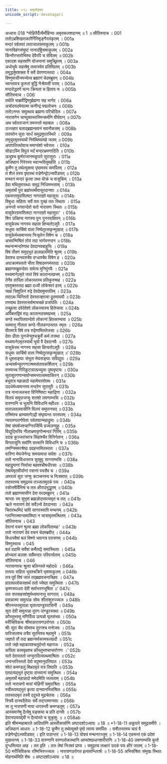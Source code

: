 ```yaml
---
title: ०१८ अमृतोद्भवः
unicode_script: devanagari

---
```



अध्यायः 018
*मोहितैर्दैत्यैर्मोहिन्या अमृतकलशदानम् ॥ 1 ॥
सौतिरुवाच ।	001  
ततोऽभ्रशिखराकारैर्गिरिशृङ्गैरलंकृतम् ।	001a  
मन्दरं पर्वतवरं लताजालसमाकुलम् ॥	001b  
नानाविहंगसंघुष्टं नानादंष्ट्रिसमाकुलम् ।	002a  
किंनरैरप्सरोभिश्च देवैरपि च सेवितम् ॥	002b  
एकादश सहस्राणि योजनानां समुच्छ्रितम् ।	003a  
अधोभूमेः सहस्रेषु तावत्स्वेव प्रतिष्ठितम् ॥	003b  
तमुद्धर्तुमशक्ता वै सर्वे देवगणास्तदा ।	004a  
विष्णुमासीनमभ्येत्य ब्रह्माणं चेदमब्रुवन् ॥	004b  
भवन्तावत्र कुरुतां बुद्धिं नैःश्रेयसीं पराम् ।	005a  
मन्दरोद्धरणे यत्नः क्रियतां च हिताय नः ॥	005b  
सौतिरुवाच ।	006  
तथेति चाब्रवीद्विष्णुर्ब्रह्मणा सह भार्गव ।	006a  
अचोदयदमेयात्मा फणीन्द्रं पद्मलोचनः ॥	006b  
ततोऽनन्तः समुत्थाय ब्रह्मणा परिचोदितः ।	007a  
नारायणेन चाप्युक्तस्तस्मिन्कर्मणि वीर्यवान् ॥	007b  
अथ पर्वतराजानं तमनन्तो महाबलः ।	008a  
उज्जहार बलाद्ब्रह्मन्सवनं सवनौकसम् ॥	008b  
ततस्तेन सुराः सार्धं समुद्रमुपतस्थिरे ।	009a  
तमूचुरमृतस्यार्थे निर्मथिष्यामहे जलम् ॥	009b  
अपांपतिरथोवाच ममाप्यंशो भवेत्ततः ।	010a  
सोढाऽस्मि विपुलं मर्दं मन्दरभ्रमणादिति ॥	010b  
ऊचुश्च कूर्मराजानमकूपारे सुरासुराः ।	011a  
अधिष्ठानं गिरेरस्य भवान्भवितुमर्हति ॥	011b  
कूर्मेण तु तथेत्युक्त्वा पृष्ठमस्य समर्पितम् ।	012a  
तं शैलं तस्य पृष्ठस्थं वज्रेणेन्द्रोऽभ्यपीडयत् ॥	012b  
मन्थानं मन्दरं कृत्वा तथा योक्रं च वासुकिम् ।	013a  
देवा मथितुमारब्धाः समुद्रं निधिमम्भसाम् ।	013b  
अमृतार्थे पुरा ब्रह्मंस्तथैवासुरदानवाः ॥	014a  
एकमन्तमुपाश्लिष्टा नागराज्ञो महासुराः ॥	014b  
विबुधाः सहिताः सर्वे यतः पुच्छं ततः स्थिताः ।	015a  
अनन्तो भगवान्देवो यतो नारायणः स्थितः ॥	015b  
वासुकेरग्रमाश्लिष्टा नागराज्ञो महासुराः' ।	016a  
शिर उत्क्षिप्य नागस्य पुनः पुनरवाक्षिपन् ॥	016b  
वासुकेरथ नागस्य सहसा क्षिप्यतोऽसुरैः ।	017a  
सधूमाः सार्चिषो वाता निष्पेतुरसकृन्मुखात् ॥	017b  
वासुकेर्मथ्यमानस्य निःसृतेन विषेण च ।	018a  
अभवन्मिश्रितं तोयं तदा भार्गवनन्दन ॥	018b  
मथनान्मन्दरेणाथ देवदानवबाहुभिः ।	019a  
विषं तीक्ष्णं समुद्भूतं हालाहलमिति श्रुतम् ॥	019b  
देवाश्च दानवाश्चैव दग्धाश्चैव विषेण ह ।	020a  
अपाक्रामंस्ततो भीता विषादमगमंस्तदा ॥	020b  
ब्रह्माणमब्रुवन्देवाः समेत्य मुनिपुंगवैः ।	021a  
मथ्यमानेऽमृते जातं विषं कालानलप्रभम् ॥	021b  
तेनैव तापिता लोकास्तस्य प्रतिकुरुष्वह ।	022a  
एवमुक्तस्तदा ब्रह्मा दध्यौ लोकेश्वरं हरम् ॥	022b  
त्र्यक्षं त्रिशूलिनं रुद्रे देवदेवमुमापतिम् ।	023a  
तदाऽथ चिन्तितो देवस्तज्ज्ञात्वा द्रुतमाययौ ॥	023b  
तस्याथ देवस्तत्सर्वमाचचक्षे प्रजापतिः ।	024a  
तच्छ्रुत्वा दवेदेवेशो लोकस्यास्य हितेप्सया ॥	024b  
अपिबत्तद्विषं रुद्रः कालानलसमप्रभम् ।	025a  
कण्ठे स्थापितवान्देवो लोकानां हितकाम्यया ॥	025b  
यस्मात्तु नीलता कण्ठे नीलकण्ठस्ततः स्मृतः ।	026a  
पीतमात्रे विषे तत्र रुद्रेणामिततेजसा ॥	026b  
देवाः प्रीताः पुनर्जग्मुश्चक्रुर्वै कर्म तत्तथा ।	027a  
मथ्यमानेऽमृतस्यार्थे भूयो वै देवदानवैः ॥	027b  
वासुकेरथ नागस्य सहसा क्षिप्यतोऽसुरैः ।	028a  
सधूमाः सार्चिषो वाता निष्पेतुरसकृन्मुखात् ॥'	028b  
ते धूमसङ्घाः संभूता मेघसङ्घाः सविद्युतः ।	029a  
अभ्यवर्षन्सुरगणाञ्श्रमसंतापकर्शितान् ॥	029b  
तस्माच्च गिरिकूटाग्रात्प्रच्युताः पुष्पवृष्टयः ।	030a  
सुरासुरगणान्सर्वान्समन्तात्समवाकिरन् ॥	030b  
बभूवात्र महान्नादो महामेघरवोपमः ।	031a  
उदधेर्मथ्यमानस्य मन्दरेण सुरासुरैः ॥	031b  
तत्र नानाजलचरा विनिष्पिष्टा महाद्रिणा ।	032a  
विलयं समुपाजग्मुः शतशो लवणाम्भसि ॥	032b  
वारुणानि च भूतानि विविधानि महीधरः ।	033a  
पातालतलवासीनि विलयं समुपानयत् ॥	033b  
तस्मिंश्च भ्राम्यमाणेऽद्रौ संघृष्यन्तः परस्परम् ।	034a  
न्यपतन्पतगोपेताः पर्वताग्रान्महाद्रुमाः ॥	034b  
तेषां संघर्षजश्चाग्निरर्चिर्भिः प्रज्वलन्मुहुः ।	035a  
विद्युद्भिरिव नीलाभ्रमावृणोन्मन्दरं गिरिम् ॥	035b  
ददाह कुञ्जरांस्तत्र सिंहांश्चैव विनिर्गतान् ।	036a  
विगतासूनि सर्वाणि सत्त्वानि विविधानि च ॥	036b  
तमग्निममरश्रेष्ठः प्रदहन्तमितस्ततः ।	037a  
वारिणा मेघजेनेन्द्रः शमयामास सर्वशः ॥	037b  
ततो नानाविधास्तत्र सुस्रुवुः सागराम्भसि ।	038a  
महाद्रुमाणां निर्यासा बहवश्चौषधीरसाः ॥	038b  
तेषाममृतवीर्याणां रसानां पयसैव च ।	039a  
अमरत्वं सुरा जग्मुः काञ्चनस्य च निःस्रवात् ॥	039b  
ततस्तस्य समुद्रस्य तञ्जातमुदकं पयः ।	040a  
रसोत्तमैर्विमिश्रं च ततः क्षीरादभूद्धृतम् ॥	040b  
ततो ब्रह्माणमासीनं देवा वरदमब्रुवन् ।	041a  
श्रान्ताः स्म सुभृशं ब्रह्मन्नोद्भवत्यमृतं च तत् ॥	041b  
ऋते नारायणं देवं सर्वेऽन्ये देवदानवाः ।	042a  
चिरारब्धमिदं चापि सागरस्यापि मन्थनम् ॥	042b  
ग्लानिरस्मान्समाविष्टा न चात्रामृतमत्थितम् ।	043a  
सौतिरुवाच ।	043  
देवानां वचनं श्रुत्वा ब्रह्मा लोकपितामहः' ॥	043b  
ततो नारायणं देवं वचनं चेदमब्रवीत् ।	044a  
विधत्स्वैषां बलं विष्णो भवानत्र परायणम् ॥	044b  
विष्णुरुवाच ।	045  
बलं ददामि सर्वेषां कर्मैतद्ये समास्थिताः ।	045a  
क्षोभ्यतां कलशः सर्वैमन्दरः परिवर्त्यताम् ॥	045b  
सौतिरुवाच ।	046  
नारायणवचः श्रुत्वा बलिनस्ते महोदधेः ।	046a  
तत्पयः सहिता भूयश्चक्रिरे भृशमाकुलम् ॥	046b  
तत्र पूर्वं विषं जातं तद्ब्रह्मवचनाच्छिवः ।	047a  
प्राग्रसल्लोकरक्षार्थं ततो ज्येष्ठा समुत्थिता ।	047b  
कृष्णरूपधरा देवी सर्वाभरणभूषिता ॥'	047c  
ततः शतसहस्रांशुर्मथ्यमानात्तु सागरात् ।	048a  
प्रसन्नात्मा समुत्पन्नः सोमः शीतांशुरुज्ज्वलः ॥	048b  
श्रीरनन्तरमुत्पन्ना घृतात्पाण्डुरवासिनी ।	049a  
सुरा देवी समुत्पन्ना तुरगः पाण्डुरस्तथा ॥	049b  
कौस्तुभस्तु मणिर्दिव्य उत्पन्नो घृतसंभवः ।	050a  
मरीचिविकचः श्रीमान्नारायणउरोगतः ॥	050b  
श्रीः सुरा चैव सोमश्च तुरगश्च मनोजवः ।	051a  
पारिजातश्च तत्रैव सुरभिश्च महामुने ।	051b  
जज्ञाते तौ तदा ब्रह्मन्सर्वकामफलप्रदौ ॥	051c  
ततो जज्ञे महाकायश्चतुर्दन्तो महागजः ।	052a  
कपिला कामवृक्षश्च कौस्तुभश्चाप्सरोगणः ।'	052b  
यतो देवास्ततो जग्मुरादित्यपथमाश्रिताः ॥	052c  
धन्वन्तरिस्ततो देवो वपुष्मानुदतिष्ठत ।	053a  
श्वेतं कमण्डलुं बिभ्रदमृतं यत्र तिष्ठति ॥	053b  
एतदत्यद्भुतं दृष्ट्वा दानवानां समुत्थितः ।	054a  
अमृतार्थे महान्नादो ममेदमिति जल्पताम् ॥	054b  
ततो नारायणो मायां मोहिनीं समुपाश्रितः ।	055a  
स्त्रीरूपमद्भुतं कृत्वा दानवानभिसंश्रितः ॥	055b  
ततस्तदमृतं तस्यै ददुस्ते मूढचेतसः ।	056a  
स्त्रियै दानवदैतेयाः सर्वे तद्गतमानसाः ॥	056b  
सा तु नारायणी माया धारयन्ती कमण्डलुम् ।	057a  
आस्यमानेषु दैत्येषु पङ्क्त्या च प्रति दानवैः ॥	057b  
देवानपाययद्देवी न दैत्यांस्ते च चुक्रुशुः ॥ ॥	058ab  
इति श्रीमन्महाबारते आदिपर्वणि आस्तीकपर्वणि अष्टादशोऽध्यायः ॥ 18 ॥
*1-18-11 अकूपारे समुद्रसमीपे । अधिष्ठानं आधारः ॥ 1-18-12 कूर्मेण तु तथेत्युक्ते पृष्ठे त्वस्य समर्पितः । सशैलस्तस्य चाग्रं वै वज्रेणेन्द्रोऽभ्यपीडयत् । इति पाठान्तरं ॥ 1-18-13 योक्त्रं मन्थनरज्जुम् ॥ 1-18-14 एकमन्तं एकं प्रदेशं मुखभागम् ॥ 1-18-33 वारुणानि वरुणलोकस्थानि आप्यांशप्रधानशरीराणि ॥ 1-18-40 लवणाम्भसि कुतो दुग्धमित्यत आह । तत इति । ततः तेषां निःस्रवं प्राप्य । समुद्रस्य तत्क्षारं उदकं पयः क्षीरं जातम् ॥ 1-18-50 मरीचिविकचः रश्मिभिरुज्ज्वलः । नारायणउरोगत इत्यसन्धिरार्षः ॥ 1-18-55 अभिसंश्रितः संमुखः स्थितः मोहनार्थमिति शेषः ॥ अष्टादशोऽध्यायः ॥ 18 ॥